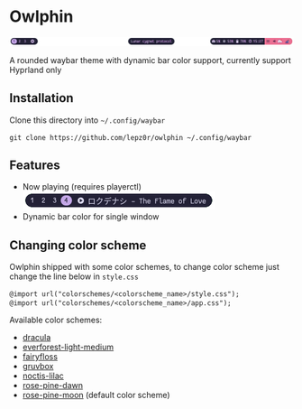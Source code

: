 # Owlphin

![preview](./images/preview.png)

A rounded waybar theme with dynamic bar color support, currently support Hyprland only

## Installation

Clone this directory into `~/.config/waybar`

```
git clone https://github.com/lepz0r/owlphin ~/.config/waybar
```

## Features

- Now playing (requires playerctl)\
![mpris](./images/mpris.png)
- Dynamic bar color for single window

## Changing color scheme
Owlphin shipped with some color schemes, to change color scheme just change the line below in `style.css`
```
@import url("colorschemes/<colorscheme_name>/style.css");
@import url("colorschemes/<colorscheme_name>/app.css");
```

Available color schemes:
- [dracula](https://draculatheme.com/)
- [everforest-light-medium](https://github.com/sainnhe/everforest)
- [fairyfloss](https://sailorhg.github.io/fairyfloss/)
- [gruvbox](https://github.com/morhetz/gruvbox)
- [noctis-lilac](https://github.com/liviuschera/noctis)
- [rose-pine-dawn](https://rosepinetheme.com/)
- [rose-pine-moon](https://rosepinetheme.com/) (default color scheme)
